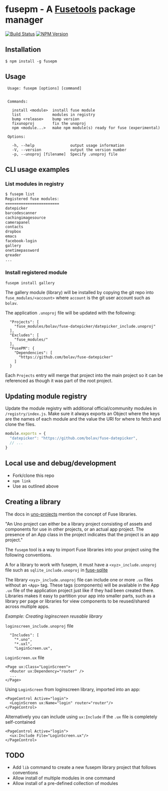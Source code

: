 fusepm - A [Fusetools](http://www.fusetools.com/) package manager 
=================================================================

[![Build Status](https://travis-ci.org/bolav/fusepm.svg?branch=master)](https://travis-ci.org/bolav/fusepm)
[![NPM Version](https://img.shields.io/npm/v/fusepm.svg)](https://www.npmjs.com/package/fusepm)

## Installation

    $ npm install -g fusepm

## Usage

     Usage: fusepm [options] [command]


     Commands:

       install <module>  install fuse module
       list              modules in registry
       bump <release>    bump version
       fixunoproj        fix the unoproj
       npm <module...>   make npm module(s) ready for fuse (experimental)

     Options:

       -h, --help                output usage information
       -V, --version             output the version number
       -p, --unoproj [filename]  Specify .unoproj file

## CLI usage examples

### List modules in registry

```bash
$ fusepm list
Registered fuse modules:
========================
datepicker
barcodescanner
cachingimagesource
camerapanel
contacts
dropbox
emacs
facebook-login
gallery
onetimepassword
qreader
...
```

### Install registered module

`fusepm install gallery`

The gallery module (library) will be installed by copying the git repo into `fuse_modules/<account>` where `account` is the git user account such as `bolav`.

The application `.unoproj` file will be updated with the following:

```
  "Projects": [
    "fuse_modules/bolav/fuse-datepicker/datepicker_include.unoproj"
  ],
  "Excludes": [
    "fuse_modules/"
  ],
  "FusePM": {
    "Dependencies": [
      "https://github.com/bolav/fuse-datepicker"
    ]
  }
```

Each `Projects` entry will merge that project into the main project so it can be referenced as though it was part of the root project.

## Updating module registry
Update the module registry with additional official/community modules in `/registry/index.js`. Make sure it always exports an Object where the keys are the names of each module and the value the URI for where to fetch and clone the files.

```js
module.exports = {
  "datepicker": "https://github.com/bolav/fuse-datepicker",
  // ...
}
```

## Local use and debug/development

- Fork/clone this repo
- `npm link`
- Use as outlined above

## Creating a library

The docs in [uno-projects](https://www.fusetools.com/docs/basics/uno-projects) mention the concept of Fuse libraries.

  "An Uno project can either be a library project consisting of assets and components for use in other projects, or an actual app project. The presence of an App class in the project indicates that the project is an app project."

The `fusepm` tool is a way to import Fuse libraries into your project using the following conventions.

A for a library to work with fusepm, it must have a `<xyz>_include.unoproj` file such as `sqlite_include.unoproj` in [fuse-sqlite](https://github.com/bolav/fuse-sqlite)

The library `<xyz>_include.unoproj` file can include one or more `.ux` files without an `<App>` tag. These tags (components) will be available in the App `.ux` file of the application project just like if they had been created there.
Libraries makes it easy to partition your app into smaller parts, such as a library per page or libraries for view components to be reused/shared across multiple apps.

*Example: Creating loginscreen reusable library*

`loginscreen_include.unoproj` file

```
  "Includes": [
    "*.uno",
    "*.uxl",
    "LoginScreen.ux",
```

`LoginScreen.ux` file

```
<Page ux:Class="LoginScreen">
  <Router ux:Dependency="router" />
  ...
</Page>
```

Using `LoginScreen` from loginscreen library, imported into an app:

```
<PageControl Active="login">
  <LoginScreen ux:Name="login" router="router"/>
</PageControl>
```

Alternatively you can include using `ux:Include` if the `.ux` file is completely self-contained

```
<PageControl Active="login">
  <ux:Include File="LoginScreen.ux"/>
</PageControl>
```

## TODO

- Add `lib` command to create a new fusepm library project that follows conventions
- Allow install of multiple modules in one command
- Allow install of a pre-defined collection of modules


